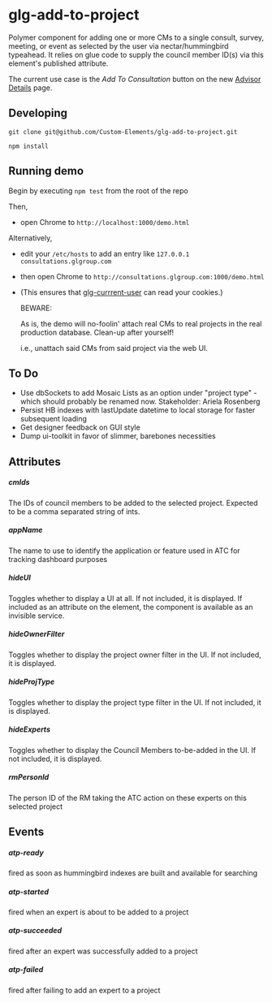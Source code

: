 # glg-add-to-project

Polymer component for adding one or more CMs to a single consult, survey, meeting, or event as selected by the user
via nectar/hummingbird typeahead. It relies on glue code to supply the council member ID(s) via this element's published attribute.

The current use case is the *Add To Consultation* button on the new [Advisor
Details](https://services.glgresearch.com/advisors/#/cm/3938) page.

## Developing

`git clone git@github.com/Custom-Elements/glg-add-to-project.git`

`npm install`

## Running demo

Begin by executing `npm test` from the root of the repo

Then,
* open Chrome to `http://localhost:1000/demo.html`

Alternatively,
* edit your `/etc/hosts` to add an entry like `127.0.0.1 consultations.glgroup.com`
* then open Chrome to `http://consultations.glgroup.com:1000/demo.html`
* (This ensures that [glg-currrent-user](https://github.com/Custom-Elements/glg-current-user) can read your cookies.)


    BEWARE:

    As is, the demo will no-foolin' attach real CMs to real projects in
    the real production database.  Clean-up after yourself!

    i.e., unattach said CMs from said project via the web UI.

## To Do
* Use dbSockets to add Mosaic Lists as an option under "project type" - which
  should probably be renamed now. Stakeholder: Ariela Rosenberg
* Persist HB indexes with lastUpdate datetime to local storage for faster subsequent loading
* Get designer feedback on GUI style
* Dump ui-toolkit in favor of slimmer, barebones necessities


## Attributes
##### cmIds
The IDs of council members to be added to the selected project.
Expected to be a comma separated string of ints.

##### appName
The name to use to identify the application or feature used in ATC for tracking dashboard purposes

##### hideUI
Toggles whether to display a UI at all.  If not included, it is displayed.
If included as an attribute on the element, the component is available as an invisible service.

##### hideOwnerFilter
Toggles whether to display the project owner filter in the UI.  If not included, it is displayed.

##### hideProjType
Toggles whether to display the project type filter in the UI.  If not included, it is displayed.

##### hideExperts
Toggles whether to display the Council Members to-be-added in the UI.  If not included, it is displayed.

##### rmPersonId
The person ID of the RM taking the ATC action on these experts on this selected project

## Events
##### atp-ready
fired as soon as hummingbird indexes are built and available for searching

##### atp-started
fired when an expert is about to be added to a project

##### atp-succeeded
fired after an expert was successfully added to a project

##### atp-failed
fired after failing to add an expert to a project

